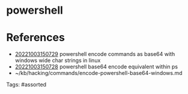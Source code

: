 # powershell

# References
- [20221003150729](/zet/20221003150729/) powershell encode commands as base64 with windows wide char strings in linux
- [20221003150728](/zet/20221003150728/) powershell base64 encode equivalent within ps
- ~/kb/hacking/commands/encode-powershell-base64-windows.md

Tags:
    #assorted

